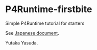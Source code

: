 # P4Runtime-firstbite
Simple P4Runtime tutorial for starters

See [Japanese document](README_ja.md).

Yutaka Yasuda.

